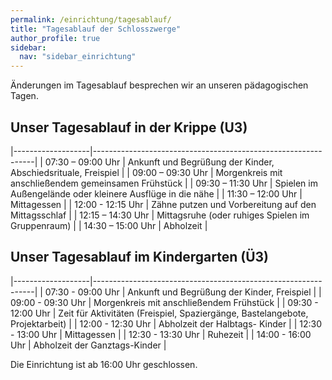 ```yaml
---
permalink: /einrichtung/tagesablauf/
title: "Tagesablauf der Schlosszwerge"
author_profile: true
sidebar:
  nav: "sidebar_einrichtung"
---
```

Änderungen im Tagesablauf besprechen wir an unseren pädagogischen Tagen.

## Unser Tagesablauf in der Krippe (U3)

|-------------------|---------------------------------------------------------------|
| 07:30 – 09:00 Uhr | Ankunft und Begrüßung der Kinder, Abschiedsrituale, Freispiel |
| 09:00 – 09:30 Uhr | Morgenkreis mit anschließendem gemeinsamen Frühstück          |
| 09:30 – 11:30 Uhr | Spielen im Außengelände oder kleinere Ausflüge in die nähe    |
| 11:30 – 12:00 Uhr | Mittagessen                                                   |
| 12:00 - 12:15 Uhr | Zähne putzen und Vorbereitung auf den Mittagsschlaf           |
| 12:15 – 14:30 Uhr | Mittagsruhe (oder ruhiges Spielen im Gruppenraum)             |
| 14:30 – 15:00 Uhr | Abholzeit                                                     |

## Unser Tagesablauf im Kindergarten (Ü3)

|-------------------|---------------------------------------------------------------|
| 07:30 - 09:00 Uhr | Ankunft und Begrüßung der Kinder, Freispiel                   |
| 09:00 - 09:30 Uhr | Morgenkreis mit anschließendem Frühstück                      |
| 09:30 - 12:00 Uhr | Zeit für Aktivitäten (Freispiel, Spaziergänge, Bastelangebote, Projektarbeit) |
| 12:00 - 12:30 Uhr | Abholzeit der Halbtags- Kinder                                |
| 12:30 - 13:00 Uhr | Mittagessen                                                   |
| 12:30 - 13:30 Uhr | Ruhezeit                                                      |
| 14:00 - 16:00 Uhr | Abholzeit der Ganztags-Kinder                                 |

Die Einrichtung ist ab 16:00 Uhr geschlossen.